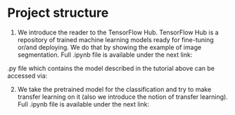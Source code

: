 # Project structure
1. We introduce the reader to the TensorFlow Hub. TensorFlow Hub is a repository of trained machine learning models ready for fine-tuning or/and deploying. We do that by showing the example of image segmentation.
Full .ipynb file is available under the next link:

.py file which contains the model described in the tutorial above can be accessed via:

2. We take the pretrained model for the classification and try to make transfer learning on it (also we introduce the notion of transfer learning).
Full .ipynb file is available under the next link:
